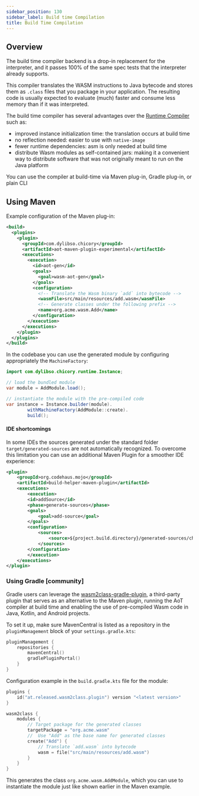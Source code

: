 ```yaml
---
sidebar_position: 130
sidebar_label: Build time Compilation
title: Build Time Compilation
---
```

## Overview

The build time compiler backend is a drop-in replacement for the interpreter, and it passes 100% of the same 
spec tests that the interpreter already supports.

This compiler translates the WASM instructions to Java bytecode and stores them as `.class` files
that you package in your application.  The resulting code is usually expected to evaluate (much) faster and 
consume less memory than if it was interpreted.

The build time compiler has several advantages over the [Runtime Compiler](runtime-compiler.md) such as: 

- improved instance initialization time: the translation occurs at build time
- no reflection needed: easier to use with `native-image`
- fewer runtime dependencies: asm is only needed at build time
- distribute Wasm modules as self-contained jars: making it a convenient way to distribute software that was not originally meant to run on the Java platform

You can use the compiler at build-time via Maven plug-in, Gradle plug-in, or plain CLI

## Using Maven

Example configuration of the Maven plug-in:

```xml
<build>
  <plugins>
    <plugin>
      <groupId>com.dylibso.chicory</groupId>
      <artifactId>aot-maven-plugin-experimental</artifactId>
      <executions>
        <execution>
          <id>aot-gen</id>
          <goals>
            <goal>wasm-aot-gen</goal>
          </goals>
          <configuration>
            <!-- Translate the Wasm binary `add` into bytecode -->
            <wasmFile>src/main/resources/add.wasm</wasmFile>
            <!-- Generate classes under the following prefix -->
            <name>org.acme.wasm.Add</name>
          </configuration>
        </execution>
      </executions>
    </plugin>
  </plugins>
</build>
```

In the codebase you can use the generated module by configuring appropriately the `MachineFactory`:

<!--
```java
//DEPS com.dylibso.chicory:docs-lib:999-SNAPSHOT
//DEPS com.dylibso.chicory:runtime:999-SNAPSHOT

import com.dylibso.chicory.wasm.Parser;
import com.dylibso.chicory.wasm.WasmModule;
import com.dylibso.chicory.runtime.Instance;
import com.dylibso.chicory.runtime.Machine;
import com.dylibso.chicory.runtime.InterpreterMachine;

docs.FileOps.copyFromWasmCorpus("count_vowels.rs.wasm", "your.wasm");

// mocking up the generated code
class AddModule {

    public static WasmModule load() {
      return Parser.parse(new File("your.wasm"));
    }

    public static Machine create(Instance instance) {
        return new InterpreterMachine(instance);
    }

}
```
-->

```java
import com.dylibso.chicory.runtime.Instance;

// load the bundled module
var module = AddModule.load();

// instantiate the module with the pre-compiled code
var instance = Instance.builder(module).
        withMachineFactory(AddModule::create).
        build();
```

#### IDE shortcomings

In some IDEs the sources generated under the standard folder `target/generated-sources` are not automatically recognized.
To overcome this limitation you can use an additional Maven Plugin for a smoother IDE experience:

```xml
<plugin>
    <groupId>org.codehaus.mojo</groupId>
    <artifactId>build-helper-maven-plugin</artifactId>
    <executions>
        <execution>
        <id>addSource</id>
        <phase>generate-sources</phase>
        <goals>
            <goal>add-source</goal>
        </goals>
        <configuration>
            <sources>
                <source>${project.build.directory}/generated-sources/chicory-aot</source>
            </sources>
        </configuration>
        </execution>
    </executions>
</plugin>
```

### Using Gradle [community]

Gradle users can leverage the [wasm2class-gradle-plugin](https://github.com/illarionov/wasm2class-gradle-plugin),
a third-party plugin that serves as an alternative to the Maven plugin, running the AoT compiler at build time
and enabling the use of pre-compiled Wasm code in Java, Kotlin, and Android projects.

To set it up, make sure MavenCentral is listed as a repository in the `pluginManagement` block of your `settings.gradle.kts`:

```kotlin
pluginManagement {
    repositories {
        mavenCentral()
        gradlePluginPortal()
    }
}
```

Configuration example in the `build.gradle.kts` file for the module:

```kotlin
plugins {
    id("at.released.wasm2class.plugin") version "<latest version>"
}

wasm2class {
    modules {
        // Target package for the generated classes
        targetPackage = "org.acme.wasm"
        //  Use "Add" as the base name for generated classes
        create("Add") {
            // Translate `add.wasm` into bytecode
            wasm = file("src/main/resources/add.wasm")
        }
    }
}
```

This generates the class `org.acme.wasm.AddModule`, which you can use to instantiate the module just like shown earlier
in the Maven example.

<!--
```java
docs.FileOps.writeResult("docs/usage", "build-time-compiler.md.result", "empty");
```
-->
